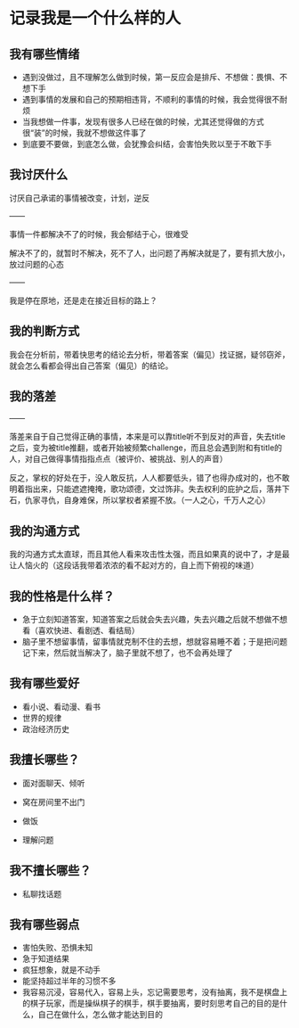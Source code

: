 # 记录我是一个什么样的人

## 我有哪些情绪

- 遇到没做过，且不理解怎么做到时候，第一反应会是排斥、不想做：畏惧、不想下手
- 遇到事情的发展和自己的预期相违背，不顺利的事情的时候，我会觉得很不耐烦
- 当我想做一件事，发现有很多人已经在做的时候，尤其还觉得做的方式很“装”的时候，我就不想做这件事了
- 到底要不要做，到底怎么做，会犹豫会纠结，会害怕失败以至于不敢下手



## 我讨厌什么

讨厌自己承诺的事情被改变，计划，逆反

——

事情一件都解决不了的时候，我会郁结于心，很难受

解决不了的，就暂时不解决，死不了人，出问题了再解决就是了，要有抓大放小，放过问题的心态

——

我是停在原地，还是走在接近目标的路上？



## 我的判断方式

我会在分析前，带着快思考的结论去分析，带着答案（偏见）找证据，疑邻窃斧，就会怎么看都会得出自己答案（偏见）的结论。



## 我的落差

——

落差来自于自己觉得正确的事情，本来是可以靠title听不到反对的声音，失去title之后，变为被title推翻，或者开始被频繁challenge，而且总会遇到附和有title的人，对自己做得事情指指点点（被评价、被挑战、别人的声音）

反之，掌权的好处在于，没人敢反抗，人人都要低头，错了也得办成对的，也不敢明着指出来，只能遮遮掩掩，歌功颂德，文过饰非。失去权利的庇护之后，落井下石，仇家寻仇，自身难保，所以掌权者紧握不放。（一人之心，千万人之心）



## 我的沟通方式

我的沟通方式太直球，而且其他人看来攻击性太强，而且如果真的说中了，才是最让人恼火的（这段话我带着浓浓的看不起对方的，自上而下俯视的味道）



## 我的性格是什么样？

- 急于立刻知道答案，知道答案之后就会失去兴趣，失去兴趣之后就不想做不想看（喜欢快进、看剧透、看结局）
- 脑子里不想留事情，留事情就克制不住的去想，想就容易睡不着；于是把问题记下来，然后就当解决了，脑子里就不想了，也不会再处理了



## 我有哪些爱好

- 看小说、看动漫、看书
- 世界的规律
- 政治经济历史



## 我擅长哪些？

- 面对面聊天、倾听

- 窝在房间里不出门
- 做饭
- 理解问题



## 我不擅长哪些？

- 私聊找话题



## 我有哪些弱点

- 害怕失败、恐惧未知
- 急于知道结果
- 疯狂想象，就是不动手
- 能坚持超过半年的习惯不多
- 我容易沉浸，容易代入，容易上头，忘记需要思考，没有抽离，我不是棋盘上的棋子玩家，而是操纵棋子的棋手，棋手要抽离，要时刻思考自己的目的是什么，自己在做什么，怎么做才能达到目的
